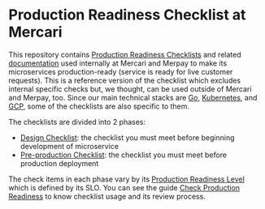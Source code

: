 # Production Readiness Checklist at Mercari

This repository contains [Production Readiness Checklists](docs/references/production-readiness-checklist.md) and related [documentation](/docs) used internally at Mercari and Merpay to make its microservices production-ready (service is ready for live customer requests). This is a reference version of the checklist which excludes internal specific checks but, we thought, can be used outside of Mercari and Merpay, too. Since our main technical stacks are [Go](https://golang.org/), [Kubernetes](https://kubernetes.io/), and [GCP](https://cloud.google.com/), some of the checklists are also specific to them. 

The checklists are divided into 2 phases:

- [Design Checklist](/docs/references/design-checklist.md): the checklist you must meet before beginning development of microservice
- [Pre-production Checklist](/docs/references/pre-production-checklist.md): the checklist you must meet before production deployment

The check items in each phase vary by its [Production Readiness Level](/docs/references/production-readiness-level.md) which is defined by its SLO. You can see the guide [Check Production Readiness](/docs/guides/check-production-readiness.md) to know checklist usage and its review process. 
